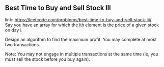 ## Best Time to Buy and Sell Stock III 
link: <https://leetcode.com/problems/best-time-to-buy-and-sell-stock-iii/>
Say you have an array for which the ith element is the price of a given stock on day i.

Design an algorithm to find the maximum profit. You may complete at most two transactions.

Note:
You may not engage in multiple transactions at the same time (ie, you must sell the stock before you buy again).